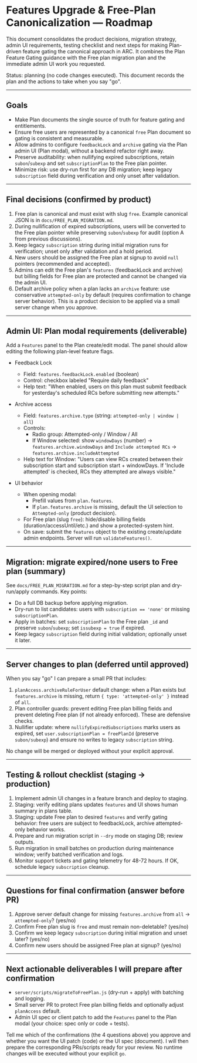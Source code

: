 # Features Upgrade & Free-Plan Canonicalization — Roadmap

This document consolidates the product decisions, migration strategy, admin UI requirements, testing checklist and next steps for making Plan-driven feature gating the canonical approach in ARC. It combines the Plan Feature Gating guidance with the Free plan migration plan and the immediate admin UI work you requested.

Status: planning (no code changes executed). This document records the plan and the actions to take when you say "go".

---

## Goals

- Make Plan documents the single source of truth for feature gating and entitlements.
- Ensure free users are represented by a canonical `free` Plan document so gating is consistent and measurable.
- Allow admins to configure `feedbackLock` and `archive` gating via the Plan admin UI (Plan modal), without a backend refactor right away.
- Preserve auditability: when nullifying expired subscriptions, retain `subon`/`subexp` and set `subscriptionPlan` to the Free plan pointer.
- Minimize risk: use dry-run first for any DB migration; keep legacy `subscription` field during verification and only unset after validation.

---

## Final decisions (confirmed by product)

1. Free plan is canonical and must exist with slug `free`. Example canonical JSON is in `docs/FREE_PLAN_MIGRATION.md`.
2. During nullification of expired subscriptions, users will be converted to the Free plan pointer while preserving `subon`/`subexp` for audit (option A from previous discussions).
3. Keep legacy `subscription` string during initial migration runs for verification; unset only after validation and a hold period.
4. New users should be assigned the Free plan at signup to avoid `null` pointers (recommended and accepted).
5. Admins can edit the Free plan's `features` (feedbackLock and archive) but billing fields for Free plan are protected and cannot be changed via the admin UI.
6. Default archive policy when a plan lacks an `archive` feature: use conservative `attempted-only` by default (requires confirmation to change server behavior). This is a product decision to be applied via a small server change when you approve.

---

## Admin UI: Plan modal requirements (deliverable)

Add a `Features` panel to the Plan create/edit modal. The panel should allow editing the following plan-level feature flags.

- Feedback Lock
  - Field: `features.feedbackLock.enabled` (boolean)
  - Control: checkbox labeled "Require daily feedback"
  - Help text: "When enabled, users on this plan must submit feedback for yesterday's scheduled RCs before submitting new attempts."

- Archive access
  - Field: `features.archive.type` (string: `attempted-only | window | all`)
  - Controls:
    - Radio group: Attempted-only / Window / All
    - If Window selected: show `windowDays` (number) -> `features.archive.windowDays` and `Include attempted RCs` -> `features.archive.includeAttempted`
  - Help text for Window: "Users can view RCs created between their subscription start and subscription start + windowDays. If 'Include attempted' is checked, RCs they attempted are always visible."

- UI behavior
  - When opening modal:
    - Prefill values from `plan.features`.
    - If `plan.features.archive` is missing, default the UI selection to `Attempted-only` (product decision).
  - For Free plan (slug `free`): hide/disable billing fields (duration/accessUntil/etc.) and show a protected-system hint.
  - On save: submit the `features` object to the existing create/update admin endpoints. Server will run `validateFeatures()`.

---

## Migration: migrate expired/none users to Free plan (summary)

See `docs/FREE_PLAN_MIGRATION.md` for a step-by-step script plan and dry-run/apply commands. Key points:

- Do a full DB backup before applying migration.
- Dry-run to list candidates: users with `subscription == 'none'` or missing `subscriptionPlan`.
- Apply in batches: set `subscriptionPlan` to the Free plan `_id` and preserve `subon`/`subexp`; set `issubexp = true` if expired.
- Keep legacy `subscription` field during initial validation; optionally unset it later.

---

## Server changes to plan (deferred until approved)

When you say "go" I can prepare a small PR that includes:

1. `planAccess.archiveRuleForUser` default change: when a Plan exists but `features.archive` is missing, return `{ type: 'attempted-only' }` instead of `all`.
2. Plan controller guards: prevent editing Free plan billing fields and prevent deleting Free plan (if not already enforced). These are defensive checks.
3. Nullifier update: where `nullifyExpiredSubscriptions` marks users as expired, set `user.subscriptionPlan = freePlanId` (preserve `subon/subexp`) and ensure no writes to legacy `subscription` string.

No change will be merged or deployed without your explicit approval.

---

## Testing & rollout checklist (staging -> production)

1. Implement admin UI changes in a feature branch and deploy to staging.
2. Staging: verify editing plans updates `features` and UI shows human summary in plans table.
3. Staging: update Free plan to desired `features` and verify gating behavior: free users are subject to feedbackLock, archive attempted-only behavior works.
4. Prepare and run migration script in `--dry` mode on staging DB; review outputs.
5. Run migration in small batches on production during maintenance window; verify batched verification and logs.
6. Monitor support tickets and gating telemetry for 48-72 hours. If OK, schedule legacy `subscription` cleanup.

---

## Questions for final confirmation (answer before PR)

1. Approve server default change for missing `features.archive` from `all` -> `attempted-only`? (yes/no)
2. Confirm Free plan slug is `free` and must remain non-deletable? (yes/no)
3. Confirm we keep legacy `subscription` during initial migration and unset later? (yes/no)
4. Confirm new users should be assigned Free plan at signup? (yes/no)

---

## Next actionable deliverables I will prepare after confirmation

- `server/scripts/migrateToFreePlan.js` (dry-run + apply) with batching and logging.
- Small server PR to protect Free plan billing fields and optionally adjust `planAccess` default.
- Admin UI spec or client patch to add the `Features` panel to the Plan modal (your choice: spec only or code + tests).

Tell me which of the confirmations (the 4 questions above) you approve and whether you want the UI patch (code) or the UI spec (document). I will then prepare the corresponding PRs/scripts ready for your review. No runtime changes will be executed without your explicit `go`.
